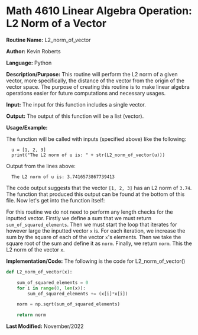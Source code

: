# Math 4610 Linear Algebra Operation: L2 Norm of a Vector

**Routine Name:**           L2_norm_of_vector

**Author:** Kevin Roberts

**Language:** Python

**Description/Purpose:** This routine will perform the L2 norm of a given vector, more specifically, the distance of the
vector from the origin of the vector space. The purpose of creating this routine is to make linear algebra operations easier 
for future computations and necessary usages.

**Input:** The input for this function includes a single vector.

**Output:** The output of this function will be a list (vector).

**Usage/Example:**

The function will be called with inputs (specified above) like the following: 

      u = [1, 2, 3]
      print("The L2 norm of u is: " + str(L2_norm_of_vector(u)))

Output from the lines above:

      The L2 norm of u is: 3.7416573867739413

The code output suggests that the vector ``[1, 2, 3]`` has an L2 norm of ``3.74``. The function that produced this
output can be found at the bottom of this file. Now let's get into the function itself:

For this routine we do not need to perform any length checks for the inputted vector. Firstly we define a sum that we must 
return ``sum_of_squared_elements``. Then we must start the loop that iterates for however large the inputted vector ``x``
is. For each iteration, we increase the sum by the square of each of the vector ``x``'s elements. Then we take the square 
root of the sum and define it as ``norm``. Finally, we return ``norm``. This the L2 norm of the vector ``x``.

**Implementation/Code:** The following is the code for L2_norm_of_vector()

```python
def L2_norm_of_vector(x):

    sum_of_squared_elements = 0
    for i in range(0, len(x)):
        sum_of_squared_elements += (x[i]*x[i])

    norm = np.sqrt(sum_of_squared_elements)

    return norm
```

**Last Modified:** November/2022